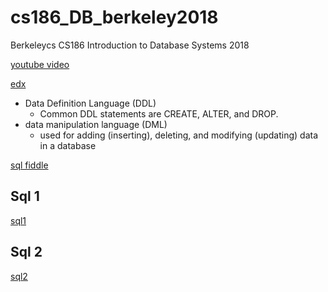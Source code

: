 # cs186_DB_berkeley2018
Berkeleycs CS186  Introduction to Database Systems 2018

[youtube video](https://www.youtube.com/user/CS186Berkeley/playlists)

[edx](https://edge.edx.org/courses/course-v1:BerkeleyX+CS186+2018_SP/course/)

- Data Definition Language (DDL) 
    - Common DDL statements are CREATE, ALTER, and DROP.
- data manipulation language (DML) 
    - used for adding (inserting), deleting, and modifying (updating) data in a database

[sql fiddle](http://www.sqlfiddle.com/#!15)


## Sql 1

[sql1](sql1.md)

## Sql 2

[sql2](sql2.md)

